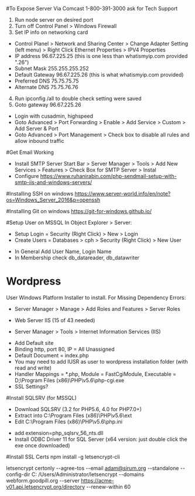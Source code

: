 #To Expose Server Via Comcast
1-800-391-3000 ask for Tech Support

1. Run node server on desired port
2. Turn off Control Panel > Windows Firewall
3. Set IP info on networking card
  - Control Planel > Network and Sharing Center > Change Adapter Setting (left menu) > Right Click Ethernet Properties > IPV4 Properties
  - IP address 96.67.225.25 (this is one less than whatismyip.com provided ".26")
  - Subnet Mask 255.255.255.252
  - Default Gateway 96.67.225.26 (this is what whatismyip.com provided)
  - Preferred DNS 75.75.75.75
  - Alternate DNS 75.75.76.76
4. Run ipconfig /all to double check setting were saved
5. Goto gateway 96.67.225.26
  - Login with cusadmin, highspeed
  - Goto Advanced > Port Forwarding > Enable > Add Service > Custom > Add Server & Port
  - Goto Advanced > Port Management > Check box to disable all rules and allow inbound traffic

#Get Email Working
- Install SMTP Server Start Bar > Server Manager > Tools > Add New Services > Features > Check Box for SMTP Server > Instal
- Configure https://www.ruhanirabin.com/php-sendmail-setup-with-smtp-iis-and-windows-servers/

#Installing SSH on windows
https://www.server-world.info/en/note?os=Windows_Server_2016&p=openssh

#Installing Git on windows
https://git-for-windows.github.io/

#Setup User on MSSQL
In Object Explorer > Server:
- Setup Login = Security (Right Click) > New > Login
- Create Users = Databases > cph > Security (Right Click) > New User
 * In General Add User Name, Login Name
 * In Membership check db_datareader, db_datawriter

# Wordpress
User Windows Platform Installer to install.
For Missing Dependency Errors:
- Server Manager > Manage > Add Roles and Features > Server Roles
* Web Server IIS (15 of 43 needed)
- Server Manager > Tools > Internet Information Services (IIS)
* Add Default site
* Binding http, port 80, IP = All Unassigned
* Default Document = index.php
* You may need to add IUSR as user to wordpress installation folder (with read and write)
* Handler Mappings = *.php, Module = FastCgiModule, Executable = D;\Program Files (x86)\PHP\v5.6\php-cgi.exe
* SSL Settings?

#Install SQLSRV (for MSSQL)
- Download SQLSRV (3.2 for PHP5.6, 4.0 for PHP7.0+)
- Extract into C:\Program Files (x86)\PHP\v5.6\ext
- Edit C:\Program Files (x86)\PHP\v5.6\php.ini
* add extension=php_sqlsrv_56_nts.dll
* Install ODBC Driver 11 for SQL Server (x64 version: just double click the exe once downloaded)

#Install SSL Certs
npm install -g letsencrypt-cli

letsencrypt certonly --agree-tos --email adam@sirum.org --standalone --config-dir C: /Users/Administrator/letsencrypt --domains webform.goodpill.org --server https://acme-v01.api.letsencrypt.org/directory --renew-within 60

